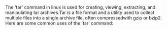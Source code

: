 The 'tar' command in linux is used for creating, viewing, extracting, and manipulating tar archives.Tar is a file format and a utility used to collect multiple files into a single archive file, often compressedwith gzip or bzip2. Here are some common uses of the 'tar' command:
